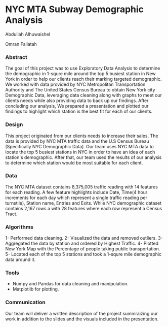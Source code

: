 # NYC MTA Subway Demographic Analysis

Abdullah Alhuwaishel

Omran Fallatah

### Abstract

The goal of this project was to use Exploratory Data Analysis to determine the demographic in 1-squre mile around the top 5 busiest station in New York in order to help our clients reach their marking targeted demographic. We worked with data provided by NYC Metropolitan Transportation Authority and The United States Census Bureau to obtain New York city Demographic Data, leveraging data cleaning along with graphs to meet our clients needs while also providing data to back up our findings. After concluding our analysis, We prepared a presentation and plotted our findings to highlight which station is the best fit for each of our clients.


### Design

This project originated from our clients needs to increase their sales. The data is provided by NYC MTA traffic data and the U.S Census Bureau (Specifically NYC Demographic Data). Our team uses NYC MTA data to locate the top 5 busiest stations in NYC in order to have an idea of each station's demographic. After that, our team used the results of our analysis to determine which station would be most suitable for each client.

### Data

The NYC MTA dataset contains 8,375,005 traffic reading with 14 features for each reading. A few feature highlights include Date, Time(4 hour increments for each day which represent a single traffic reading per turnstile), Station name, Entries and Exits. While NYC demographic dataset contains 2,167 rows a with 28 features where each row represent a Census Tract.

### Algorithms

1- Performed data cleaning.
2- Visualized the data and removed outliers.
3- Aggregated the data by station and ordered by Highest Traffic.
4- Plotted New York Map with the Percentage of people taking public transportation.
5- Located each of the top 5 stations and took a 1-squre mile demographic data around it.

### Tools

- Numpy and Pandas for data cleaning and manipulation.
- Matplotlib for plotting.

### Communication

Our team will deliver a written description of the project summraizing our work in addition to the slides and the visuals included in the presentation.
